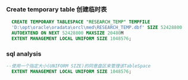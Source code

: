 ### Create temporary table  创建临时表

```sql
  CREATE TEMPORARY TABLESPACE "RESEARCH_TEMP" TEMPFILE
  'D:\opt\oracle\oradata\orcl\med\RESEARCH_TEMP.dbf' SIZE 52428800
  AUTOEXTEND ON NEXT 52428800 MAXSIZE 20480M
  EXTENT MANAGEMENT LOCAL UNIFORM SIZE 1048576;
```
### sql analysis

```sql
--使用一个指定大小(UNIFORM SIZE)的同意盘区来管理该TableSpace
  EXTENT MANAGEMENT LOCAL UNIFORM SIZE 1048576;
```
